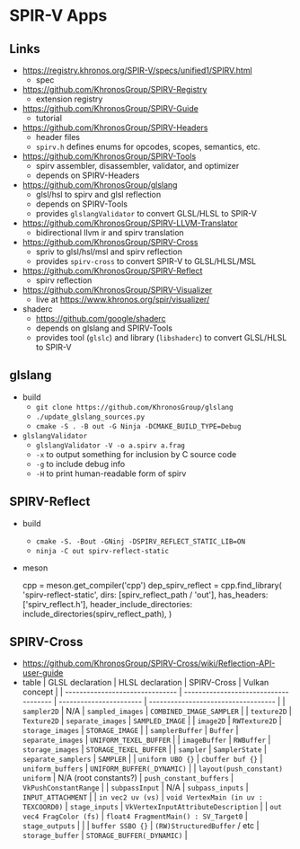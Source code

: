 SPIR-V Apps
===========

## Links

- <https://registry.khronos.org/SPIR-V/specs/unified1/SPIRV.html>
  - spec
- <https://github.com/KhronosGroup/SPIRV-Registry>
  - extension registry
- <https://github.com/KhronosGroup/SPIRV-Guide>
  - tutorial
- <https://github.com/KhronosGroup/SPIRV-Headers>
  - header files
  - `spirv.h` defines enums for opcodes, scopes, semantics, etc.
- <https://github.com/KhronosGroup/SPIRV-Tools>
  - spirv assembler, disassembler, validator, and optimizer
  - depends on SPIRV-Headers
- <https://github.com/KhronosGroup/glslang>
  - glsl/hsl to spirv and glsl reflection
  - depends on SPIRV-Tools
  - provides `glslangValidator` to convert GLSL/HLSL to SPIR-V
- <https://github.com/KhronosGroup/SPIRV-LLVM-Translator>
  - bidirectional llvm ir and spirv translation
- <https://github.com/KhronosGroup/SPIRV-Cross>
  - spriv to glsl/hsl/msl and spirv reflection
  - provides `spirv-cross` to convert SPIR-V to GLSL/HLSL/MSL
- <https://github.com/KhronosGroup/SPIRV-Reflect>
  - spirv reflection
- <https://github.com/KhronosGroup/SPIRV-Visualizer>
  - live at <https://www.khronos.org/spir/visualizer/>
- shaderc
  - <https://github.com/google/shaderc>
  - depends on glslang and SPIRV-Tools
  - provides tool (`glslc`) and library (`libshaderc`) to convert GLSL/HLSL
    to SPIR-V

## glslang

- build
  - `git clone https://github.com/KhronosGroup/glslang`
  - `./update_glslang_sources.py`
  - `cmake -S . -B out -G Ninja -DCMAKE_BUILD_TYPE=Debug`
- `glslangValidator`
  - `glslangValidator -V -o a.spirv a.frag`
  - `-x` to output something for inclusion by C source code
  - `-g` to include debug info
  - `-H` to print human-readable form of spirv

## SPIRV-Reflect

- build
  - `cmake -S. -Bout -GNinj -DSPIRV_REFLECT_STATIC_LIB=ON`
  - `ninja -C out spirv-reflect-static`
- meson

    cpp = meson.get_compiler('cpp')
    dep_spirv_reflect = cpp.find_library(
      'spirv-reflect-static',
      dirs: [spirv_reflect_path / 'out'],
      has_headers: ['spirv_reflect.h'],
      header_include_directories: include_directories(spirv_reflect_path),
    )

## SPIRV-Cross

- <https://github.com/KhronosGroup/SPIRV-Cross/wiki/Reflection-API-user-guide>
- table
  | GLSL declaration                | HLSL declaration                      | SPIRV-Cross             | Vulkan concept                      |
  | ------------------------------- | ------------------------------------- | ----------------------- | ----------------------------------- |
  | `sampler2D`                     | N/A                                   | `sampled_images`        | `COMBINED_IMAGE_SAMPLER`            |
  | `texture2D`                     | `Texture2D`                           | `separate_images`       | `SAMPLED_IMAGE`                     |
  | `image2D`                       | `RWTexture2D`                         | `storage_images`        | `STORAGE_IMAGE`                     |
  | `samplerBuffer`                 | `Buffer`                              | `separate_images`       | `UNIFORM_TEXEL_BUFFER`              |
  | `imageBuffer`                   | `RWBuffer`                            | `storage_images`        | `STORAGE_TEXEL_BUFFER`              |
  | `sampler`                       | `SamplerState`                        | `separate_samplers`     | `SAMPLER`                           |
  | `uniform UBO {}`                | `cbuffer buf {}`                      | `uniform_buffers`       | `UNIFORM_BUFFER(_DYNAMIC)`          |
  | `layout(push_constant) uniform` | N/A (root constants?)                 | `push_constant_buffers` | `VkPushConstantRange`               |
  | `subpassInput`                  | N/A                                   | `subpass_inputs`        | `INPUT_ATTACHMENT`                  |
  | `in vec2 uv (vs)`               | `void VertexMain (in uv : TEXCOORD0)` | `stage_inputs`          | `VkVertexInputAttributeDescription` |
  | `out vec4 FragColor (fs)`       | `float4 FragmentMain() : SV_Target0`  | `stage_outputs`         |                                     |
  | `buffer SSBO {}`                | `(RW)StructuredBuffer` / etc          | `storage_buffer`        | `STORAGE_BUFFER(_DYNAMIC)`          |
